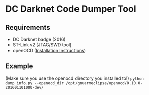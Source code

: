 # DC Darknet Code Dumper Tool

## Requirements
* DC Darknet badge (2016)
* ST-Link v2 (JTAG/SWD tool)
* openOCD ([Installation Instructions](http://gnuarmeclipse.github.io/openocd/install/))

## Example
(Make sure you use the openocd directory you installed to!)
`python dump_info.py --openocd_dir /opt/gnuarmeclipse/openocd/0.10.0-201601101000-dev/`


